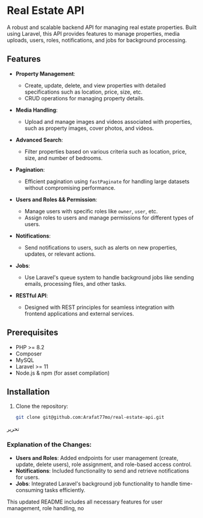 # Real Estate API

A robust and scalable backend API for managing real estate properties. Built using Laravel, this API provides features to manage properties, media uploads, users, roles, notifications, and jobs for background processing.

## Features

- **Property Management**: 
   - Create, update, delete, and view properties with detailed specifications such as location, price, size, etc.
   - CRUD operations for managing property details.
   
- **Media Handling**: 
   - Upload and manage images and videos associated with properties, such as property images, cover photos, and videos.
   
- **Advanced Search**: 
   - Filter properties based on various criteria such as location, price, size, and number of bedrooms.

- **Pagination**: 
   - Efficient pagination using `fastPaginate` for handling large datasets without compromising performance.

- **Users and Roles && Permission**: 
   - Manage users with specific roles like `owner`, `user`, etc. 
   - Assign roles to users and manage permissions for different types of users.

- **Notifications**: 
   - Send notifications to users, such as alerts on new properties, updates, or relevant actions.

- **Jobs**: 
   - Use Laravel's queue system to handle background jobs like sending emails, processing files, and other tasks.

- **RESTful API**: 
   - Designed with REST principles for seamless integration with frontend applications and external services.

## Prerequisites

- PHP >= 8.2
- Composer
- MySQL
- Laravel >= 11
- Node.js & npm (for asset compilation)

## Installation

1. Clone the repository:
   ```bash
   git clone git@github.com:Arafat77mo/real-estate-api.git

تحرير

### Explanation of the Changes:
- **Users and Roles**: Added endpoints for user management (create, update, delete users), role assignment, and role-based access control.
- **Notifications**: Included functionality to send and retrieve notifications for users.
- **Jobs**: Integrated Laravel's background job functionality to handle time-consuming tasks efficiently.

This updated README includes all necessary features for user management, role handling, no
